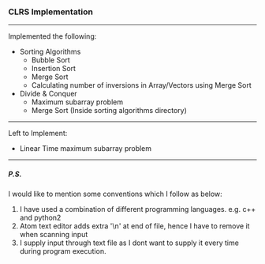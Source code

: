 ### CLRS Implementation
---
Implemented the following:
* Sorting Algorithms
    * Bubble Sort
    * Insertion Sort
    * Merge Sort
    * Calculating number of inversions in Array/Vectors using Merge Sort
* Divide & Conquer
    * Maximum subarray problem
    * Merge Sort (Inside sorting algorithms directory)


---
Left to Implement:
* Linear Time maximum subarray problem

---
##### P.S.
I would like to mention some conventions which I follow as below:
1. I have used a combination of different programming languages. e.g. c++ and python2
2. Atom text editor adds extra '\n' at end of file, hence I have to remove it when scanning input
3. I supply input through text file as I dont want to supply it every time during program execution.

